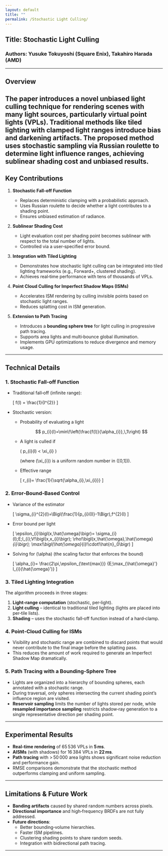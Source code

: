 ```yaml
---
layout: default
title: ""
permalink: /Stochastic Light Culling/
---
```

## **Title**: Stochastic Light Culling  
### **Authors**: Yusuke Tokuyoshi (Square Enix), Takahiro Harada (AMD)
---
## **Overview**
The paper introduces a novel **unbiased light culling technique** for rendering scenes with many light sources, particularly **virtual point lights (VPLs)**. Traditional methods like **tiled lighting with clamped light ranges** introduce bias and darkening artifacts. The proposed method uses **stochastic sampling via Russian roulette** to determine light influence ranges, achieving **sublinear shading cost** and **unbiased results**.
---
## **Key Contributions**
1. **Stochastic Fall‑off Function**  
   - Replaces deterministic clamping with a probabilistic approach.  
   - Uses Russian roulette to decide whether a light contributes to a shading point.  
   - Ensures unbiased estimation of radiance.  

2. **Sublinear Shading Cost**  
   - Light evaluation cost per shading point becomes sublinear with respect to the total number of lights.  
   - Controlled via a user‑specified error bound.  

3. **Integration with Tiled Lighting**  
   - Demonstrates how stochastic light culling can be integrated into tiled lighting frameworks (e.g., Forward+, clustered shading).  
   - Achieves real‑time performance with tens of thousands of VPLs.  

4. **Point Cloud Culling for Imperfect Shadow Maps (ISMs)**  
   - Accelerates ISM rendering by culling invisible points based on stochastic light ranges.  
   - Reduces splatting cost in ISM generation.  

5. **Extension to Path Tracing**  
   - Introduces a **bounding sphere tree** for light culling in progressive path tracing.  
   - Supports area lights and multi‑bounce global illumination.  
   - Implements GPU optimizations to reduce divergence and memory usage.  

---
## **Technical Details**
### 1. **Stochastic Fall‑off Function**
- Traditional fall‑off (infinite range):  

  \[
  f(l) = \frac{1}{l^{2}}
  \]

- Stochastic version:  

  - Probability of evaluating a light  

    $$
    p_{i}(l)=\min\!\left(\frac{f(l)}{\alpha_{i}},\,1\right)
    $$

  - A light is culled if  

    \( p_{i}(l) < \xi_{i} \)  

    (where \(\xi_{i}\) is a uniform random number in \([0,1]\)).  

  - Effective range  

    \[
    r_{i}= \frac{1}{\sqrt{\alpha_{i}\,\xi_{i}}}
    \]

### 2. **Error‑Bound‑Based Control**
- Variance of the estimator  

  \[
  \sigma_{i}^{2}(l)=\Bigl(\frac{1}{p_{i}(l)}-1\Bigr)\,f^{2}(l)
  \]

- Error bound per light  

  \[
  \epsilon_{i}\bigl(x,\hat{\omega}\bigr)=
  \sigma_{i}(l)\;E\;I_{i}\;V\!\bigl(x,x_{i}\bigr)\;
  \rho\!\bigl(x,\hat{\omega},\hat{\omega}_{i}\bigr)\;
  \max\!\bigl(\hat{\omega}_{i}\!\cdot\!\hat{n},\,0\bigr)
  \]

- Solving for \(\alpha\) (the scaling factor that enforces the bound)  

  \[
  \alpha_{i}= \frac{2\pi\,\epsilon_{\text{max}}}
                   {E\;\max_{\hat{\omega}'} I_{i}(\hat{\omega}')}
  \]

### 3. **Tiled Lighting Integration**
The algorithm proceeds in three stages:

1. **Light‑range computation** (stochastic, per‑light).  
2. **Light culling** – identical to traditional tiled lighting (lights are placed into per‑tile lists).  
3. **Shading** – uses the stochastic fall‑off function instead of a hard‑clamp.

### 4. **Point‑Cloud Culling for ISMs**
- Visibility and stochastic range are combined to discard points that would never contribute to the final image before the splatting pass.  
- This reduces the amount of work required to generate an Imperfect Shadow Map dramatically.

### 5. **Path Tracing with a Bounding‑Sphere Tree**
- Lights are organized into a hierarchy of bounding spheres, each annotated with a stochastic range.  
- During traversal, only spheres intersecting the current shading point’s influence region are visited.  
- **Reservoir sampling** limits the number of lights stored per node, while **resampled importance sampling** restricts shadow‑ray generation to a single representative direction per shading point.

---
## **Experimental Results**
- **Real‑time rendering** of 65 536 VPLs in **5 ms**.  
- **AISMs** (with shadows) for 16 384 VPLs in **22 ms**.  
- **Path tracing** with > 50 000 area lights shows significant noise reduction and performance gain.  
- RMSE comparisons demonstrate that the stochastic method outperforms clamping and uniform sampling.

---
## **Limitations & Future Work**
- **Banding artifacts** caused by shared random numbers across pixels.  
- **Directional importance** and high‑frequency BRDFs are not fully addressed.  
- **Future directions**:  
  - Better bounding‑volume hierarchies.  
  - Faster ISM pipelines.  
  - Clustering shading points to share random seeds.  
  - Integration with bidirectional path tracing.

---
